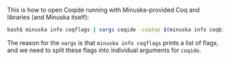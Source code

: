 
This is how to open Coqide running with Minuska-provided Coq and libraries (and Minuska itself):
```sh
bash$ minuska info coqflags | xargs coqide -coqtop $(minuska info coqbin)/coqidetop.opt myalgebra.v
```
The reason for the `xargs` is that `minuska info coqflags` prints a list of flags, and we need to split these flags into individual arguments for `coqide`.

